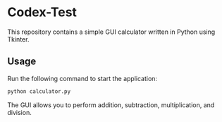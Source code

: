 # Codex-Test

This repository contains a simple GUI calculator written in Python using Tkinter.

## Usage

Run the following command to start the application:

```bash
python calculator.py
```

The GUI allows you to perform addition, subtraction, multiplication, and division.

